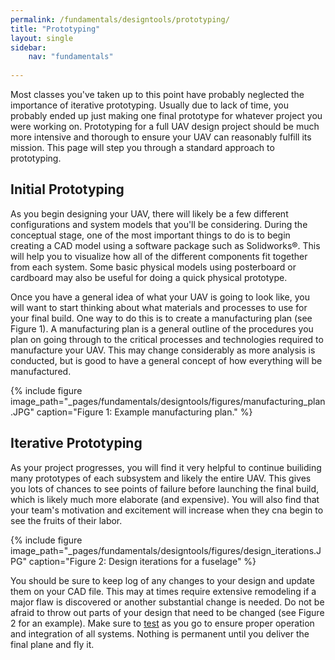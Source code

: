 ```yaml
---
permalink: /fundamentals/designtools/prototyping/
title: "Prototyping"
layout: single
sidebar:
    nav: "fundamentals"
    
---
```


Most classes you've taken up to this point have probably neglected the importance of iterative prototyping. Usually due to lack of time, you probably ended up just making one final prototype for whatever project you were working on. Prototyping for a full UAV design project should be much more intensive and thorough to ensure your UAV can reasonably fulfill its mission. This page will step you through a standard approach to prototyping.

## Initial Prototyping
As you begin designing your UAV, there will likely be a few different configurations and system models that you'll be considering. During the conceptual stage, one of the most important things to do is to begin creating a CAD model using a software package such as Solidworks&#x00AE;. This will help you to visualize how all of the different components fit together from each system. Some basic physical models using posterboard or cardboard may also be useful for doing a quick physical prototype.

Once you have a general idea of what your UAV is going to look like, you will want to start thinking about what materials and processes to use for your final build. One way to do this is to create a manufacturing plan (see Figure 1). A manufacturing plan is a general outline of the procedures you plan on going through to the critical processes and technologies required to manufacture your UAV. This may change considerably as more analysis is conducted, but is good to have a general concept of how everything will be manufactured.

{% include figure image_path="_pages/fundamentals/designtools/figures/manufacturing_plan.JPG" caption="Figure 1: Example manufacturing plan." %}

## Iterative Prototyping
As your project progresses, you will find it very helpful to continue builiding many prototypes of each subsystem and likely the entire UAV. This gives you lots of chances to see points of failure before launching the final build, which is likely much more elaborate (and expensive). You will also find that your team's motivation and excitement will increase when they cna begin to see the fruits of their labor. 

{% include figure image_path="_pages/fundamentals/designtools/figures/design_iterations.JPG" caption="Figure 2: Design iterations for a fuselage" %}

You should be sure to keep log of any changes to your design and update them on your CAD file. This may at times require extensive remodeling if a major flaw is discovered or another substantial change is needed. Do not be afraid to throw out parts of your design that need to be changed (see Figure 2 for an example). Make sure to [test](https://aeronautics.byu.edu/fundamentals/designtools/testing) as you go to ensure proper operation and integration of all systems. Nothing is permanent until you deliver the final plane and fly it. 
